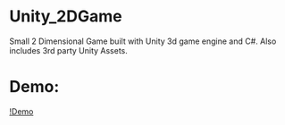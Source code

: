 # Unity_2DGame
Small 2 Dimensional Game built with Unity 3d game engine and C#. Also includes 3rd party Unity Assets.

# Demo:

[!Demo](https://cloud.githubusercontent.com/assets/26423462/24993756/c07b3824-1ff5-11e7-9727-285dfc597b00.gif)
